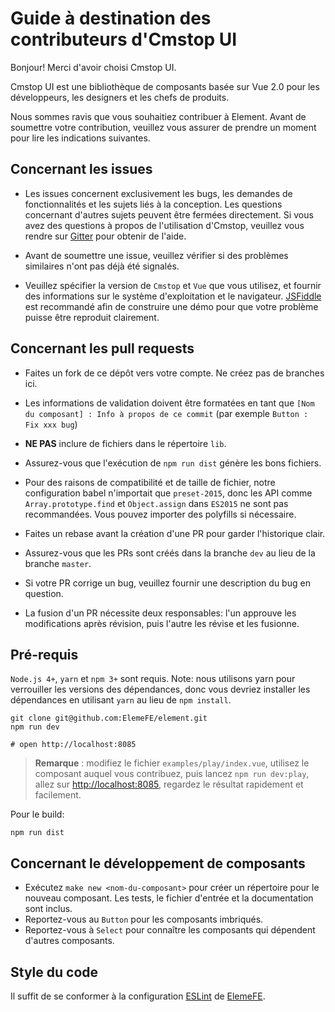 # Guide à destination des contributeurs d'Cmstop UI

Bonjour! Merci d'avoir choisi Cmstop UI.

Cmstop UI est une bibliothèque de composants basée sur Vue 2.0 pour les développeurs, les designers et les chefs de produits.

Nous sommes ravis que vous souhaitiez contribuer à Element. Avant de soumettre votre contribution, veuillez vous assurer de prendre un moment pour lire les indications suivantes.

## Concernant les issues

- Les issues concernent exclusivement les bugs, les demandes de fonctionnalités et les sujets liés à la conception. Les questions concernant d'autres sujets peuvent être fermées directement. Si vous avez des questions à propos de l'utilisation d'Cmstop, veuillez vous rendre sur [Gitter](https://gitter.im/element-en/Lobby) pour obtenir de l'aide.

- Avant de soumettre une issue, veuillez vérifier si des problèmes similaires n'ont pas déjà été signalés.

- Veuillez spécifier la version de `Cmstop` et `Vue` que vous utilisez, et fournir des informations sur le système d'exploitation et le navigateur. [JSFiddle](https://jsfiddle.net/) est recommandé afin de construire une démo pour que votre problème puisse être reproduit clairement.

## Concernant les pull requests

- Faites un fork de ce dépôt vers votre compte. Ne créez pas de branches ici.

- Les informations de validation doivent être formatées en tant que `[Nom du composant] : Info à propos de ce commit` (par exemple `Button : Fix xxx bug`)

- **NE PAS** inclure de fichiers dans le répertoire `lib`.

- Assurez-vous que l'exécution de `npm run dist` génère les bons fichiers.

- Pour des raisons de compatibilité et de taille de fichier, notre configuration babel n'importait que `preset-2015`, donc les API comme `Array.prototype.find` et `Object.assign` dans `ES2015` ne sont pas recommandées. Vous pouvez importer des polyfills si nécessaire.

- Faites un rebase avant la création d'une PR pour garder l'historique clair.

- Assurez-vous que les PRs sont créés dans la branche `dev` au lieu de la branche `master`.

- Si votre PR corrige un bug, veuillez fournir une description du bug en question.

- La fusion d'un PR nécessite deux responsables: l'un approuve les modifications après révision, puis l'autre les révise et les fusionne.

## Pré-requis
`Node.js 4+`, `yarn` et `npm 3+` sont requis. Note: nous utilisons yarn pour verrouiller les versions des dépendances, donc vous devriez installer les dépendances en utilisant `yarn` au lieu de `npm install`.
```shell
git clone git@github.com:ElemeFE/element.git
npm run dev

# open http://localhost:8085
```

> **Remarque** : modifiez le fichier `examples/play/index.vue`, utilisez le composant auquel vous contribuez, puis lancez `npm run dev:play`, allez sur [http://localhost:8085](http://localhost:8085), regardez le résultat rapidement et facilement.

Pour le build:

```shell
npm run dist
```

## Concernant le développement de composants
- Exécutez `make new <nom-du-composant>` pour créer un répertoire pour le nouveau composant. Les tests, le fichier d'entrée et la documentation sont inclus.
- Reportez-vous au `Button` pour les composants imbriqués.
- Reportez-vous à `Select` pour connaître les composants qui dépendent d'autres composants.

## Style du code
Il suffit de se conformer à la configuration [ESLint](https://github.com/ElemeFE/eslint-config-elemefe) de [ElemeFE](https://github.com/elemefe).
